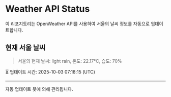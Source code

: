 
# Weather API Status

이 리포지토리는 OpenWeather API를 사용하여 서울의 날씨 정보를 자동으로 업데이트합니다.

## 현재 서울 날씨
> 서울의 현재 날씨: light rain, 온도: 22.17°C, 습도: 70%

⏳ 업데이트 시간: 2025-10-03 07:18:15 (UTC)

---
자동 업데이트 봇에 의해 관리됩니다.
